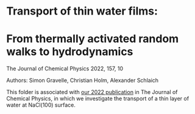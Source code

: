 # Transport of thin water films:
# From thermally activated random walks to hydrodynamics

The Journal of Chemical Physics 2022, 157, 10

Authors: Simon Gravelle, Christian Holm, Alexander Schlaich

This folder is associated with [our 2022 publication](https://doi.org/10.1063/5.0099646) in The Journal of Chemical Physics, in which we investigate the transport of a thin layer of water at NaCl(100) surface.



